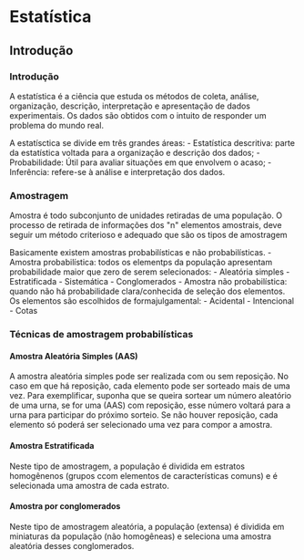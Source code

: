 # Estatística

## Introdução

### Introdução

A estatística é a ciência que estuda os métodos de coleta, análise, organização, descrição, interpretação e apresentação de dados experimentais. Os dados são obtidos com o intuito de responder um problema do mundo real.

A estatísctica se divide em três grandes áreas:
    - Estatística descritiva: parte da estatística voltada para a organização e descrição dos dados;
    - Probabilidade: Útil para avaliar situações em que envolvem o acaso;
    - Inferência: refere-se à análise e interpretação dos dados.

### Amostragem

Amostra é todo subconjunto de unidades retiradas de uma população. O processo de retirada de informações dos "n" elementos amostrais, deve seguir um método criterioso e adequado que são os tipos de amostragem

Basicamente existem amostras probabilísticas e não probabilísticas.
    - Amostra probabilística: todos os elementps da população apresentam probabilidade maior que zero de serem selecionados:
        - Aleatória simples
        - Estratificada
        - Sistemática
        - Conglomerados
    - Amostra não probabilística: quando não há probabilidade clara/conhecida de seleção dos elementos. Os elementos são escolhidos de formajulgamental:
        - Acidental
        - Intencional
        - Cotas

### Técnicas de amostragem probabilísticas

#### Amostra Aleatória Simples (AAS)

A amostra aleatória simples pode ser realizada com ou sem reposição. No caso em que há reposição, cada elemento pode ser sorteado mais de uma vez. Para exemplificar, suponha que se queira sortear um número aleatório de uma urna, se for uma (AAS) com reposição, esse número voltará para a urna para participar do próximo sorteio. Se não houver reposição, cada elemento só poderá ser selecionado uma vez para compor a amostra.

#### Amostra Estratificada

Neste tipo de amostragem, a população é dividida em estratos homogênenos (grupos ccom elementos de características comuns) e é selecionada uma amostra de cada estrato.

#### Amostra por conglomerados

Neste tipo de amostragem aleatória, a população (extensa) é dividida em miniaturas da população (não homogêneas) e seleciona uma amostra aleatória desses conglomerados.

